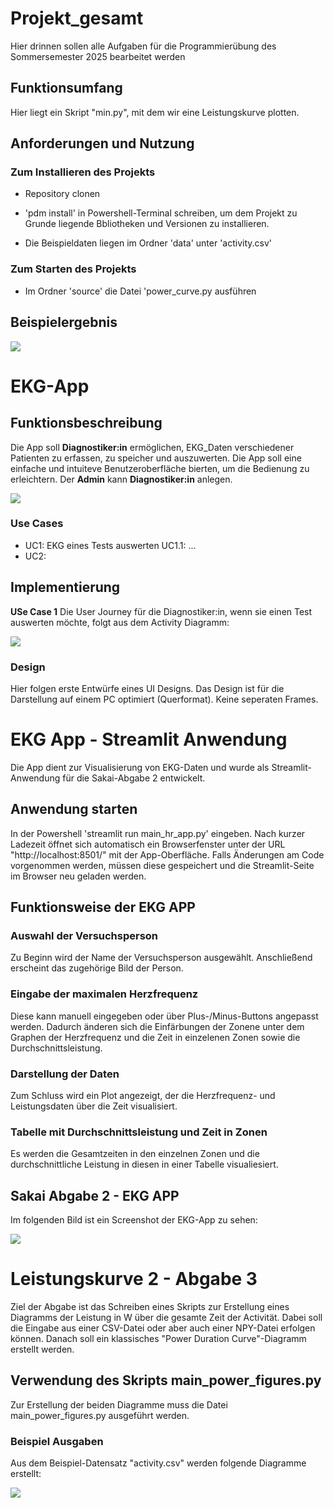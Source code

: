 # Projekt_gesamt

Hier drinnen sollen alle Aufgaben für die Programmierübung des Sommersemester 2025 bearbeitet werden


## Funktionsumfang
Hier liegt ein Skript "min.py", mit dem wir eine Leistungskurve plotten.

## Anforderungen und Nutzung

### Zum Installieren des Projekts
- Repository clonen
- 'pdm install' in Powershell-Terminal schreiben, um dem Projekt zu Grunde liegende Bbliotheken und Versionen zu installieren.

- Die Beispieldaten liegen im Ordner 'data' unter 'activity.csv'

### Zum Starten des Projekts
- Im Ordner 'source' die Datei 'power_curve.py ausführen


## Beispielergebnis
![](figures/power_curve.png)

# EKG-App

## Funktionsbeschreibung
Die App soll __Diagnostiker:in__ ermöglichen, EKG_Daten verschiedener Patienten zu erfassen, zu speicher und auszuwerten. Die App soll eine einfache und intuiteve Benutzeroberfläche bierten, um die Bedienung zu erleichtern.
Der __Admin__ kann __Diagnostiker:in__ anlegen.

![](.docs/UML-Diagramm_UseCases.png)

### Use Cases
- UC1: EKG eines Tests auswerten
    UC1.1: ...
- UC2:

## Implementierung
__USe Case 1__ Die User Journey für die Diagnostiker:in, wenn sie einen Test auswerten möchte, folgt aus dem Activity Diagramm:

![](.docs/ekg_data._acticitydiagramm.svg)

### Design

Hier folgen erste Entwürfe eines UI Designs. Das Design ist für die Darstellung auf einem PC optimiert (Querformat). Keine seperaten Frames.

# EKG App - Streamlit Anwendung
Die App dient zur Visualisierung von EKG-Daten und wurde als Streamlit-Anwendung für die Sakai-Abgabe 2 entwickelt.

## Anwendung starten
In der Powershell 'streamlit run main_hr_app.py' eingeben.
Nach kurzer Ladezeit öffnet sich automatisch ein Browserfenster unter der URL "http://localhost:8501/" mit der App-Oberfläche. Falls Änderungen am Code vorgenommen werden, müssen diese gespeichert und die Streamlit-Seite im Browser neu geladen werden.


## Funktionsweise der EKG APP

### Auswahl der Versuchsperson
Zu Beginn wird der Name der Versuchsperson ausgewählt. Anschließend erscheint das zugehörige Bild der Person.

### Eingabe der maximalen Herzfrequenz
Diese kann manuell eingegeben oder über Plus-/Minus-Buttons angepasst werden.
Dadurch änderen sich die Einfärbungen der Zonene unter dem Graphen der Herzfrequenz und die Zeit in einzelenen Zonen sowie die Durchschnittsleistung.

### Darstellung der Daten
Zum Schluss wird ein Plot angezeigt, der die Herzfrequenz- und Leistungsdaten über die Zeit visualisiert.

### Tabelle mit Durchschnittsleistung und Zeit in Zonen
Es werden die Gesamtzeiten in den einzelnen Zonen und die durchschnittliche Leistung in diesen in einer Tabelle visualiesiert.

## Sakai Abgabe 2 - EKG APP
Im folgenden Bild ist ein Screenshot der EKG-App zu sehen:

![](figures\screenshot_app.png)


# Leistungskurve 2 - Abgabe 3
Ziel der Abgabe ist das Schreiben eines Skripts zur Erstellung eines Diagramms der Leistung in W über die gesamte Zeit der Activität.
Dabei soll die Eingabe aus einer CSV-Datei oder aber auch einer NPY-Datei erfolgen können.
Danach soll ein klassisches "Power Duration Curve"-Diagramm erstellt werden.

## Verwendung des Skripts main_power_figures.py
Zur Erstellung der beiden Diagramme muss die Datei main_power_figures.py ausgeführt werden.

### Beispiel Ausgaben
Aus dem Beispiel-Datensatz "activity.csv" werden folgende Diagramme erstellt:

![](figures\screenshot_leistungskurve2.png)